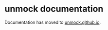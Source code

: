# unmock documentation

Documentation has moved to [unmock.github.io](https://github.com/unmock/unmock.github.io).
